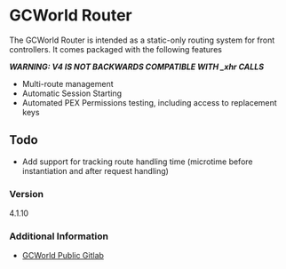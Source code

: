 # GCWorld Router

The GCWorld Router is intended as a static-only routing system for front controllers.  It comes packaged with the following features

***WARNING: V4 IS NOT BACKWARDS COMPATIBLE WITH _xhr CALLS***

  - Multi-route management
  - Automatic Session Starting
  - Automated PEX Permissions testing, including access to replacement keys

## Todo

  - Add support for tracking route handling time (microtime before instantiation and after request handling)

### Version
4.1.10

### Additional Information

* [GCWorld Public Gitlab](https://gitlab.konghack.com/groups/GCWorld)
